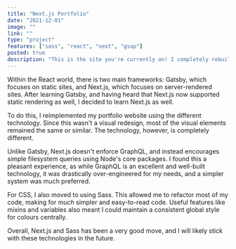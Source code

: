 ```yaml
---
title: "Next.js Portfolio"
date: "2021-12-01"
image: ""
link: ""
type: "project"
features: ["sass", "react", "next", "gsap"]
posted: true
description: "This is the site you're currently on! I completely rebuilt my portfolio website, using the Next.js framework instead of Gatsby. This was mainly to learn the Next.js framework, but also provided an opportunity to fix some bugs, and tweak the design a little."
---
```


Within the React world, there is two main frameworks: Gatsby, which focuses on static sites, and Next.js, which focuses on server-rendered sites. After learning Gatsby, and having heard that Next.js now supported static rendering as well, I decided to learn Next.js as well.

To do this, I reimplemented my portfolio website using the different technology. Since this wasn't a visual redesign, most of the visual elements remained the same or similar. The technology, however, is completely different.

Unlike Gatsby, Next.js doesn't enforce GraphQL, and instead encourages simple filesystem queries using Node's core packages. I found this a pleasant experience, as while GraphQL is an excellent and well-built technology, it was drastically over-engineered for my needs, and a simpler system was much preferred.

For CSS, I also moved to using Sass. This allowed me to refactor most of my code, making for *much* simpler and easy-to-read code. Useful features like mixins and variables also meant I could maintain a consistent global style for colours centrally.

Overall, Next.js and Sass has been a very good move, and I will likely stick with these technologies in the future.